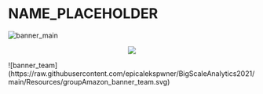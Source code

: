 # NAME_PLACEHOLDER
 
![banner_main](https://raw.githubusercontent.com/epicalekspwner/BigScaleAnalytics2021/main/Resources/groupAmazon_banner_main.svg)
<p align="center"> <img src="https://raw.githubusercontent.com/epicalekspwner/BigScaleAnalytics2021/main/groupAmazon_central_banner.gif"> </p>
![banner_team](https://raw.githubusercontent.com/epicalekspwner/BigScaleAnalytics2021/main/Resources/groupAmazon_banner_team.svg)
